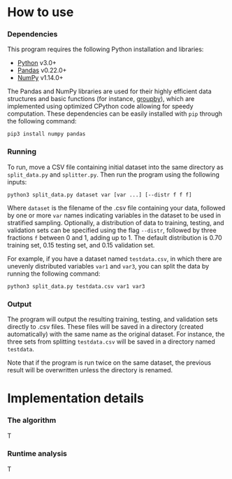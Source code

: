 # How to use #

### Dependencies ###

This program requires the following Python installation and libraries:
* [Python](https://www.python.org) v3.0+
* [Pandas](https://pandas.pydata.org) v0.22.0+
* [NumPy](http://www.numpy.org) v1.14.0+

The Pandas and NumPy libraries are used for their highly efficient data structures and basic functions (for instance, [groupby](https://pandas.pydata.org/pandas-docs/stable/generated/pandas.DataFrame.groupby.html)), which are implemented using optimized CPython code allowing for speedy computation. These dependencies can be easily installed with `pip` through the following command:

```shell
pip3 install numpy pandas
```

### Running ###

To run, move a CSV file containing initial dataset into the same directory as `split_data.py` and `splitter.py`. Then run the program using the following inputs:

```shell
python3 split_data.py dataset var [var ...] [--distr f f f]
```

Where `dataset` is the filename of the .csv file containing your data, followed by one or more `var` names indicating variables in the dataset to be used in stratified sampling. Optionally, a distribution of data to training, testing, and validation sets can be specified using the flag `--distr`, followed by three fractions `f` between 0 and 1, adding up to 1. The default distribution is 0.70 training set, 0.15 testing set, and 0.15 validation set.

For example, if you have a dataset named `testdata.csv`, in which there are unevenly distributed variables `var1` and `var3`, you can split the data by running the following command:

```shell
python3 split_data.py testdata.csv var1 var3
```

### Output ###

The program will output the resulting training, testing, and validation sets directly to .csv files. These files will be saved in a directory (created automatically) with the same name as the original dataset. For instance, the three sets from splitting `testdata.csv` will be saved in a directory named `testdata`.

Note that if the program is run twice on the same dataset, the previous result will be overwritten unless the directory is renamed.

# Implementation details #

### The algorithm ###

T

### Runtime analysis ###

T
